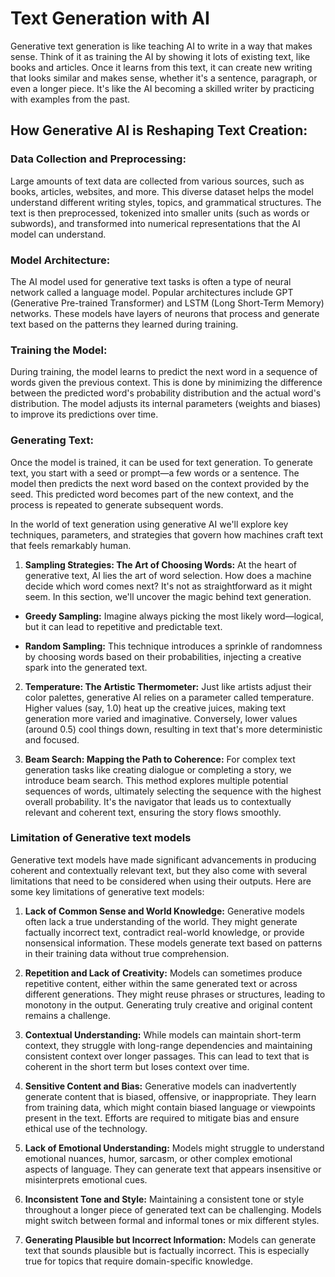 # Text Generation with AI
Generative text generation is like teaching AI to write in a way that makes sense. Think of it as training the AI by showing it lots of existing text, like books and articles. Once it learns from this text, it can create new writing that looks similar and makes sense, whether it's a sentence, paragraph, or even a longer piece. It's like the AI becoming a skilled writer by practicing with examples from the past.

## How Generative AI is Reshaping Text Creation:

### Data Collection and Preprocessing:
Large amounts of text data are collected from various sources, such as books, articles, websites, and more. This diverse dataset helps the model understand different writing styles, topics, and grammatical structures. The text is then preprocessed, tokenized into smaller units (such as words or subwords), and transformed into numerical representations that the AI model can understand.

### Model Architecture:
The AI model used for generative text tasks is often a type of neural network called a language model. Popular architectures include GPT (Generative Pre-trained Transformer) and LSTM (Long Short-Term Memory) networks. These models have layers of neurons that process and generate text based on the patterns they learned during training.

### Training the Model:
During training, the model learns to predict the next word in a sequence of words given the previous context. This is done by minimizing the difference between the predicted word's probability distribution and the actual word's distribution. The model adjusts its internal parameters (weights and biases) to improve its predictions over time.

### Generating Text:
Once the model is trained, it can be used for text generation. To generate text, you start with a seed or prompt—a few words or a sentence. The model then predicts the next word based on the context provided by the seed. This predicted word becomes part of the new context, and the process is repeated to generate subsequent words.

In the world of text generation using generative AI we'll explore key techniques, parameters, and strategies that govern how machines craft text that feels remarkably human.

1. **Sampling Strategies: The Art of Choosing Words:** At the heart of generative text, AI lies the art of word selection. How does a machine decide which word comes next? It's not as straightforward as it might seem. In this section, we'll uncover the magic behind text generation.

* **Greedy Sampling:** Imagine always picking the most likely word—logical, but it can lead to repetitive and predictable text.

* **Random Sampling:** This technique introduces a sprinkle of randomness by choosing words based on their probabilities, injecting a creative spark into the generated text.

2. **Temperature: The Artistic Thermometer:** Just like artists adjust their color palettes, generative AI relies on a parameter called temperature. Higher values (say, 1.0) heat up the creative juices, making text generation more varied and imaginative. Conversely, lower values (around 0.5) cool things down, resulting in text that's more deterministic and focused.

3. **Beam Search: Mapping the Path to Coherence:** For complex text generation tasks like creating dialogue or completing a story, we introduce beam search. This method explores multiple potential sequences of words, ultimately selecting the sequence with the highest overall probability. It's the navigator that leads us to contextually relevant and coherent text, ensuring the story flows smoothly.

### Limitation of Generative text models

Generative text models have made significant advancements in producing coherent and contextually relevant text, but they also come with several limitations that need to be considered when using their outputs. Here are some key limitations of generative text models:

1. **Lack of Common Sense and World Knowledge:** Generative models often lack a true understanding of the world. They might generate factually incorrect text, contradict real-world knowledge, or provide nonsensical information. These models generate text based on patterns in their training data without true comprehension.

2. **Repetition and Lack of Creativity:** Models can sometimes produce repetitive content, either within the same generated text or across different generations. They might reuse phrases or structures, leading to monotony in the output. Generating truly creative and original content remains a challenge.

3. **Contextual Understanding:** While models can maintain short-term context, they struggle with long-range dependencies and maintaining consistent context over longer passages. This can lead to text that is coherent in the short term but loses context over time.

4. **Sensitive Content and Bias:** Generative models can inadvertently generate content that is biased, offensive, or inappropriate. They learn from training data, which might contain biased language or viewpoints present in the text. Efforts are required to mitigate bias and ensure ethical use of the technology.

5. **Lack of Emotional Understanding:** Models might struggle to understand emotional nuances, humor, sarcasm, or other complex emotional aspects of language. They can generate text that appears insensitive or misinterprets emotional cues.

6. **Inconsistent Tone and Style:** Maintaining a consistent tone or style throughout a longer piece of generated text can be challenging. Models might switch between formal and informal tones or mix different styles.

7. **Generating Plausible but Incorrect Information:** Models can generate text that sounds plausible but is factually incorrect. This is especially true for topics that require domain-specific knowledge.

